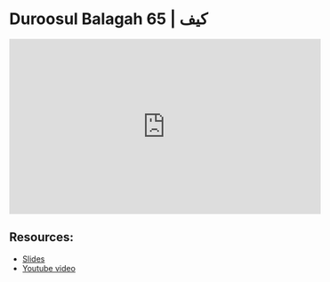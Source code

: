 # Duroosul Balagah 65 | كيف
                
<iframe width="560" height="315" src="https://www.youtube-nocookie.com/embed/hFe2XBjUoA4?start=0" frameborder="0" allow="accelerometer; autoplay; encrypted-media; gyroscope; picture-in-picture" allowfullscreen="allowfullscreen">
</iframe><BR>

## Resources:
- [Slides](https://github.com/arshare/resources_balagha_pdfs)
- [Youtube video](https://www.youtube.com/watch?v=hFe2XBjUoA4&list=PLzn0qdi6JpdvvXVuJ7kIusNquSxeyKJvc)

